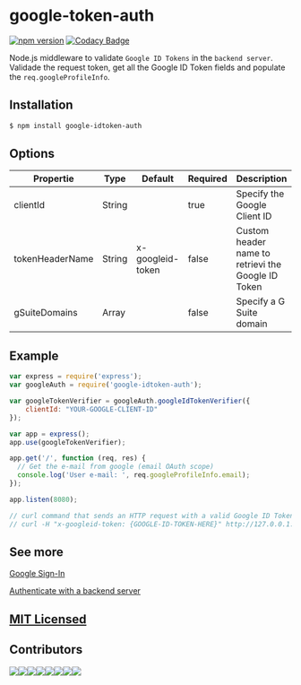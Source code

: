 # google-token-auth

[![npm version](https://badge.fury.io/js/google-idtoken-auth.svg)](https://badge.fury.io/js/google-idtoken-auth) [![Codacy Badge](https://api.codacy.com/project/badge/Grade/49992b6c073648c192662bdd7de6f087)](https://www.codacy.com/app/marcosvidolin/google-idtoken-auth?utm_source=github.com&amp;utm_medium=referral&amp;utm_content=marcosvidolin/google-idtoken-auth&amp;utm_campaign=Badge_Grade)

Node.js middleware to validate `Google ID Tokens` in the `backend server`.
Validade the request token, get all the Google ID Token fields and populate the `req.googleProfileInfo`.

## Installation

```sh
$ npm install google-idtoken-auth
```

## Options

| Propertie       | Type   | Default          | Required | Description                                        |
|-----------------|--------|------------------|----------|----------------------------------------------------|
| clientId        | String |                  | true     | Specify the Google Client ID                       |
| tokenHeaderName | String | x-googleid-token | false    | Custom header name to retrievi the Google ID Token |
| gSuiteDomains   | Array  |                  | false    | Specify a G Suite domain                           |

## Example

```js
var express = require('express');
var googleAuth = require('google-idtoken-auth');

var googleTokenVerifier = googleAuth.googleIdTokenVerifier({
    clientId: "YOUR-GOOGLE-CLIENT-ID"
});

var app = express();
app.use(googleTokenVerifier);

app.get('/', function (req, res) {
  // Get the e-mail from google (email OAuth scope)
  console.log('User e-mail: ', req.googleProfileInfo.email);
});

app.listen(8080);

// curl command that sends an HTTP request with a valid Google ID Token
// curl -H "x-googleid-token: {GOOGLE-ID-TOKEN-HERE}" http://127.0.0.1:8080
```

## See more

[Google Sign-In](https://developers.google.com/identity/sign-in/web/sign-in)  

[Authenticate with a backend server](https://developers.google.com/identity/sign-in/web/backend-auth)

## [MIT Licensed](LICENSE)

## Contributors
[![](https://sourcerer.io/fame/marcosvidolin/marcosvidolin/google-idtoken-auth/images/0)](https://sourcerer.io/fame/marcosvidolin/marcosvidolin/google-idtoken-auth/links/0)[![](https://sourcerer.io/fame/marcosvidolin/marcosvidolin/google-idtoken-auth/images/1)](https://sourcerer.io/fame/marcosvidolin/marcosvidolin/google-idtoken-auth/links/1)[![](https://sourcerer.io/fame/marcosvidolin/marcosvidolin/google-idtoken-auth/images/2)](https://sourcerer.io/fame/marcosvidolin/marcosvidolin/google-idtoken-auth/links/2)[![](https://sourcerer.io/fame/marcosvidolin/marcosvidolin/google-idtoken-auth/images/3)](https://sourcerer.io/fame/marcosvidolin/marcosvidolin/google-idtoken-auth/links/3)[![](https://sourcerer.io/fame/marcosvidolin/marcosvidolin/google-idtoken-auth/images/4)](https://sourcerer.io/fame/marcosvidolin/marcosvidolin/google-idtoken-auth/links/4)[![](https://sourcerer.io/fame/marcosvidolin/marcosvidolin/google-idtoken-auth/images/5)](https://sourcerer.io/fame/marcosvidolin/marcosvidolin/google-idtoken-auth/links/5)[![](https://sourcerer.io/fame/marcosvidolin/marcosvidolin/google-idtoken-auth/images/6)](https://sourcerer.io/fame/marcosvidolin/marcosvidolin/google-idtoken-auth/links/6)[![](https://sourcerer.io/fame/marcosvidolin/marcosvidolin/google-idtoken-auth/images/7)](https://sourcerer.io/fame/marcosvidolin/marcosvidolin/google-idtoken-auth/links/7)

